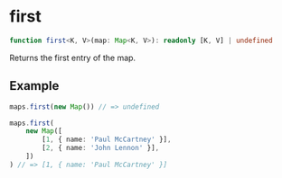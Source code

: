 # first

```ts
function first<K, V>(map: Map<K, V>): readonly [K, V] | undefined
```

Returns the first entry of the map.

## Example

```ts
maps.first(new Map()) // => undefined
```

```ts
maps.first(
    new Map([
        [1, { name: 'Paul McCartney' }],
        [2, { name: 'John Lennon' }],
    ])
) // => [1, { name: 'Paul McCartney' }]
```
